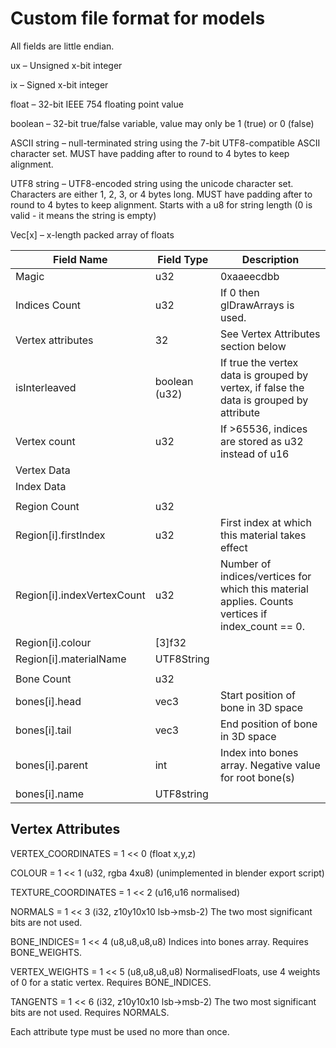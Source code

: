 # Custom file format for models
All fields are little endian.

ux – Unsigned x-bit integer

ix – Signed x-bit integer

float – 32-bit IEEE 754 floating point value

boolean – 32-bit true/false variable, value may only be 1 (true) or 0 (false)

ASCII string – null-terminated string using the 7-bit UTF8-compatible ASCII character set. MUST have padding after to round to 4 bytes to keep alignment.

UTF8 string – UTF8-encoded string using the unicode character set. 
Characters are either 1, 2, 3, or 4 bytes long. 
MUST have padding after to round to 4 bytes to keep alignment.
Starts with a u8 for string length (0 is valid - it means the string is empty)
        
Vec[x] – x-length packed array of floats


Field Name | Field Type | Description
---------- | ---------- | -----------
Magic | u32 | 0xaaeecdbb
Indices Count | u32 | If 0 then glDrawArrays is used.
Vertex attributes | 32 | See Vertex Attributes section below
isInterleaved | boolean (u32) | If true the vertex data is grouped by vertex, if false the data is grouped by attribute
Vertex count | u32 | If >65536, indices are stored as u32 instead of u16
Vertex Data |  | 
Index Data |  | 
 |  | 		
Region Count | u32 | 	
Region[i].firstIndex | u32 | First index at which this material takes effect
Region[i].indexVertexCount | u32 | Number of indices/vertices for which this material applies. Counts vertices if index_count == 0.
Region[i].colour | [3]f32 | 	
Region[i].materialName | UTF8String | 
 |  | 		
Bone Count | u32 | 
bones[i].head | vec3 | Start position of bone in 3D space
bones[i].tail | vec3 | End position of bone in 3D space
bones[i].parent | int | Index into bones array. Negative value for root bone(s)
bones[i].name | UTF8string | 


## Vertex Attributes
VERTEX_COORDINATES = 1 << 0    (float x,y,z)

COLOUR = 1 << 1 (u32, rgba 4xu8) (unimplemented in blender export script)

TEXTURE_COORDINATES = 1 << 2   (u16,u16  normalised)

NORMALS = 1 << 3   (i32, z10y10x10 lsb→msb-2) The two most significant bits are not used.

BONE_INDICES= 1 << 4 (u8,u8,u8,u8) Indices into bones array. Requires BONE_WEIGHTS.

VERTEX_WEIGHTS = 1 << 5 (u8,u8,u8,u8) NormalisedFloats, use 4 weights of 0 for a static vertex. Requires BONE_INDICES.

TANGENTS = 1 << 6 (i32, z10y10x10 lsb→msb-2) The two most significant bits are not used. Requires NORMALS.

Each attribute type must be used no more than once.
